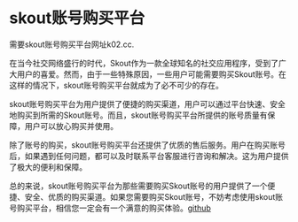 # skout账号购买平台

需要skout账号购买平台网址k02.cc.

在当今社交网络盛行的时代，Skout作为一款全球知名的社交应用程序，受到了广大用户的喜爱。然而，由于一些特殊原因，一些用户可能需要购买Skout账号。在这样的情况下，skout账号购买平台就成为了必不可少的存在。

skout账号购买平台为用户提供了便捷的购买渠道，用户可以通过平台快速、安全地购买到所需的Skout账号。而且，skout账号购买平台所提供的账号质量有保障，用户可以放心购买并使用。

除了账号的购买，skout账号购买平台还提供了优质的售后服务。用户在购买账号后，如果遇到任何问题，都可以及时联系平台客服进行咨询和解决。这为用户提供了极大的便利和保障。

总的来说，skout账号购买平台为那些需要购买Skout账号的用户提供了一个便捷、安全、优质的购买渠道。如果您需要购买Skout账号，不妨考虑使用skout账号购买平台，相信您一定会有一个满意的购买体验。[github](https://github.com)